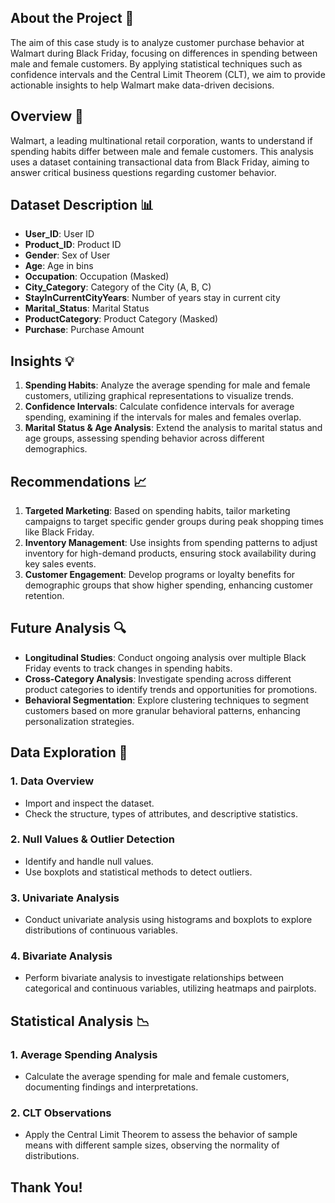 ## About the Project 📝
The aim of this case study is to analyze customer purchase behavior at Walmart during Black Friday, focusing on differences in spending between male and female customers. By applying statistical techniques such as confidence intervals and the Central Limit Theorem (CLT), we aim to provide actionable insights to help Walmart make data-driven decisions.

## Overview 🏬
Walmart, a leading multinational retail corporation, wants to understand if spending habits differ between male and female customers. This analysis uses a dataset containing transactional data from Black Friday, aiming to answer critical business questions regarding customer behavior.

## Dataset Description 📊
- **User_ID**: User ID
- **Product_ID**: Product ID
- **Gender**: Sex of User
- **Age**: Age in bins
- **Occupation**: Occupation (Masked)
- **City_Category**: Category of the City (A, B, C)
- **StayInCurrentCityYears**: Number of years stay in current city
- **Marital_Status**: Marital Status
- **ProductCategory**: Product Category (Masked)
- **Purchase**: Purchase Amount

## Insights 💡
1. **Spending Habits**: Analyze the average spending for male and female customers, utilizing graphical representations to visualize trends.
2. **Confidence Intervals**: Calculate confidence intervals for average spending, examining if the intervals for males and females overlap.
3. **Marital Status & Age Analysis**: Extend the analysis to marital status and age groups, assessing spending behavior across different demographics.

## Recommendations 📈
1. **Targeted Marketing**: Based on spending habits, tailor marketing campaigns to target specific gender groups during peak shopping times like Black Friday.
2. **Inventory Management**: Use insights from spending patterns to adjust inventory for high-demand products, ensuring stock availability during key sales events.
3. **Customer Engagement**: Develop programs or loyalty benefits for demographic groups that show higher spending, enhancing customer retention.

## Future Analysis 🔍
- **Longitudinal Studies**: Conduct ongoing analysis over multiple Black Friday events to track changes in spending habits.
- **Cross-Category Analysis**: Investigate spending across different product categories to identify trends and opportunities for promotions.
- **Behavioral Segmentation**: Explore clustering techniques to segment customers based on more granular behavioral patterns, enhancing personalization strategies.

## Data Exploration 🔢

### 1. Data Overview
- Import and inspect the dataset.
- Check the structure, types of attributes, and descriptive statistics.

### 2. Null Values & Outlier Detection
- Identify and handle null values.
- Use boxplots and statistical methods to detect outliers.

### 3. Univariate Analysis
- Conduct univariate analysis using histograms and boxplots to explore distributions of continuous variables.

### 4. Bivariate Analysis
- Perform bivariate analysis to investigate relationships between categorical and continuous variables, utilizing heatmaps and pairplots.

## Statistical Analysis 📉

### 1. Average Spending Analysis
- Calculate the average spending for male and female customers, documenting findings and interpretations.

### 2. CLT Observations
- Apply the Central Limit Theorem to assess the behavior of sample means with different sample sizes, observing the normality of distributions.

## Thank You!
